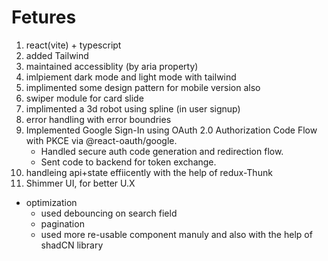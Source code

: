 # Fetures
1. react(vite) + typescript
2. added Tailwind
3. maintained accessiblity (by aria property)
4. imlpiement dark mode and light mode with tailwind
5. implimented some design pattern for mobile  version also
6. swiper module for card slide
7. implimented a 3d robot using spline (in user signup)
8. error handling with error boundries  
9. Implemented Google Sign-In using OAuth 2.0 Authorization Code Flow with PKCE via @react-oauth/google.
    - Handled secure auth code generation and redirection flow.
    - Sent code to backend for token exchange.
10. handleing api+state effiicently with the help of redux-Thunk
11. Shimmer UI, for better U.X 




* optimization 
    - used debouncing on search field
    - pagination
    - used more re-usable component manuly and also with the help of shadCN library